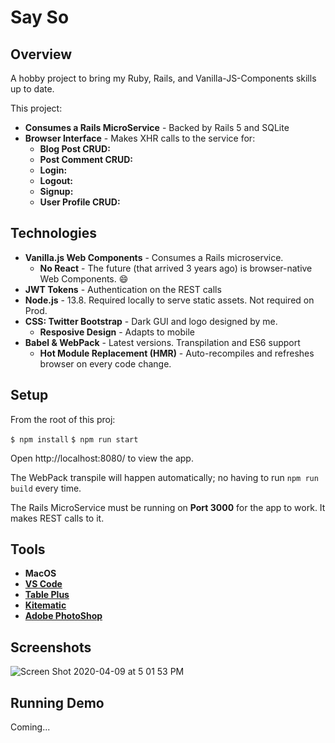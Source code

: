 # Say So

## Overview

A hobby project to bring my Ruby, Rails, and Vanilla-JS-Components skills up to date.

This project:

* **Consumes a Rails MicroService** - Backed by Rails 5 and SQLite
* **Browser Interface** - Makes XHR calls to the service for:
  * **Blog Post CRUD:**
  * **Post Comment CRUD:**
  * **Login:**
  * **Logout:**
  * **Signup:**
  * **User Profile CRUD:**

## Technologies

* **Vanilla.js Web Components** - Consumes a Rails microservice.
  * **No React** - The future (that arrived 3 years ago) is browser-native Web Components. :smile:
* **JWT Tokens** - Authentication on the REST calls
* **Node.js** - 13.8. Required locally to serve static assets. Not required on Prod.
* **CSS: Twitter Bootstrap** - Dark GUI and logo designed by me.
  * **Resposive Design** - Adapts to mobile
* **Babel & WebPack** - Latest versions. Transpilation and ES6 support
  * **Hot Module Replacement (HMR)** - Auto-recompiles and refreshes browser on every code change.

## Setup

From the root of this proj:

`$ npm install`
`$ npm run start`

Open http://localhost:8080/ to view the app.

The WebPack transpile will happen automatically; no having to run `npm run build` every time.

The Rails MicroService must be running on **Port 3000** for the app to work. It makes REST calls to it.

## Tools

* **MacOS**
* **[VS Code](https://code.visualstudio.com/)**
* **[Table Plus](https://tableplus.com/)**
* **[Kitematic](https://kitematic.com/)**
* **[Adobe PhotoShop](https://www.adobe.com/products/photoshop.html)**

## Screenshots

![Screen Shot 2020-04-09 at 5 01 53 PM](https://user-images.githubusercontent.com/214047/78942995-dcfe0f80-7a88-11ea-9c62-52e5d7c1dbce.png)

## Running Demo

Coming...
